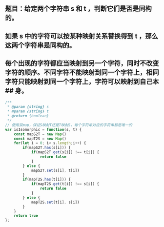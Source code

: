 ## 题目：给定两个字符串 s 和 t ，判断它们是否是同构的。
## 如果 s 中的字符可以按某种映射关系替换得到 t ，那么这两个字符串是同构的。
## 每个出现的字符都应当映射到另一个字符，同时不改变字符的顺序。不同字符不能映射到同一个字符上，相同字符只能映射到同一个字符上，字符可以映射到自己本## 身。

```js
/**
 * @param {string} s
 * @param {string} t
 * @return {boolean}
 */
// 使用双map，保证S映射T还是T映射S，每个字符串对应的字符串都是唯一的
var isIsomorphic = function(s, t) {
    const mapS2T = new Map()
    const mapT2S = new Map()
    for(let i = 0; i< s.length;i++) {
        if(mapS2T.has(s[i])) {
            if(mapS2T.get(s[i]) !== t[i]) {
                return false
            }
        } else {
            mapS2T.set(s[i], t[i])
        }
        if(mapT2S.has(t[i])) {
            if(mapT2S.get(t[i]) !== s[i]) {
                return false
            }
        } else {
            mapT2S.set(t[i], s[i])
        }
    }
    return true
};
```
